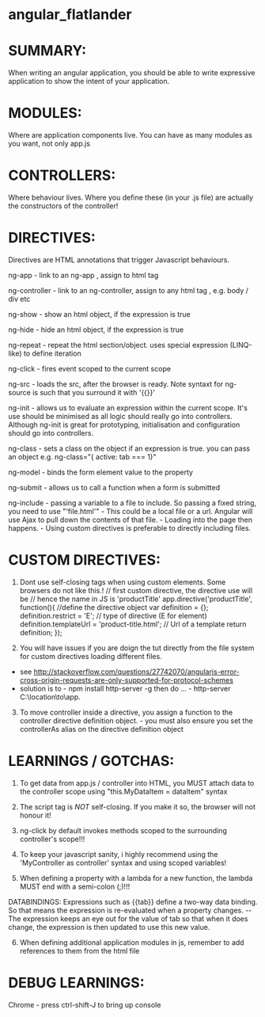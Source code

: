 # angular_flatlander

SUMMARY:
==========================
When writing an angular application, you should be able to write expressive application to show the intent of your application.

MODULES:
==========================
Where are application components live. You can have as many modules as you want, not only app.js

CONTROLLERS:
==========================
Where behaviour lives. Where you define these (in your .js file) are actually the constructors of the controller!

DIRECTIVES:
==========================
Directives are HTML annotations that trigger Javascript behaviours.

ng-app - link to an ng-app , assign to html tag

ng-controller - link to an ng-controller, assign to any html tag , e.g. body / div etc

ng-show - show an html object, if the expression is true

ng-hide - hide an html object, if the expression is true

ng-repeat - repeat the html section/object. uses special expression (LINQ-like) to define iteration

ng-click - fires event scoped to the current scope

ng-src - loads the src, after the browser is ready. Note syntaxt for ng-source is such that you surround it with '{{}}'

ng-init - allows us to evaluate an expression within the current scope. 
    It's use should be minimised as all logic should really go into controllers.
    Although ng-init is great for prototyping, initialisation and configuration should go into controllers.

ng-class - sets a class on the object if an expression is true. you can pass an object e.g. ng-class="{ active: tab === 1}"

ng-model - binds the form element value to the property

ng-submit - allows us to call a function when a form is submitted

ng-include - passing a variable to a file to include. So passing a fixed string, you need to use "'file.html'"
                - This could be a local file or a url. Angular will use Ajax to pull down the contents of that file.
                - Loading into the page then happens.
                - Using custom directives is preferable to directly including files.

CUSTOM DIRECTIVES:
==========================
1. Dont use self-closing tags when using custom elements. Some browsers do not like this.!
    // first custom directive, the directive use will be <product-title>
    // hence the name in JS is 'productTitle' 
    app.directive('productTitle', function(){
        //define the directive object
        var definition = {};
        definition.restrict = 'E';                         // type of directive (E for element)
        definition.templateUrl = 'product-title.html';     // Url of a template
        return definition;
    });

2. You will have issues if you are doign the tut directly from the file system for custom directives loading different files.
 - see http://stackoverflow.com/questions/27742070/angularjs-error-cross-origin-requests-are-only-supported-for-protocol-schemes
 - solution is to 
        - npm install http-server -g
        then do ...
        - http-server C:\location\to\app.

3. To move controller inside a directive, you assign a function to the controller directive definition object.
        - you must also ensure you set the controllerAs alias on the directive definition object

LEARNINGS / GOTCHAS:
==========================
1. To get data from app.js / controller into HTML, you MUST attach data to the controller scope using "this.MyDataItem = dataItem" syntax

2. The script tag is *NOT* self-closing. If you make it so, the browser will not honour it!

3. ng-click by default invokes methods scoped to the surrounding controller's scope!!!

4. To keep your javascript sanity, i highly recommend using the 'MyController as controller' syntax and using scoped variables!

5. When defining a property with a lambda for a new function, the lambda MUST end with a semi-colon (;)!!! 

DATABINDINGS:
Expressions such as {{tab}} define a two-way data binding. So that means the expression is re-evaluated when a property changes.
-- The expression keeps an eye out for the value of tab so that when it does change, the expression is then updated to use this new value.

6. When defining additional application modules in js, remember to add references to them from the html file

DEBUG LEARNINGS:
==========================
Chrome - press ctrl-shift-J to bring up console